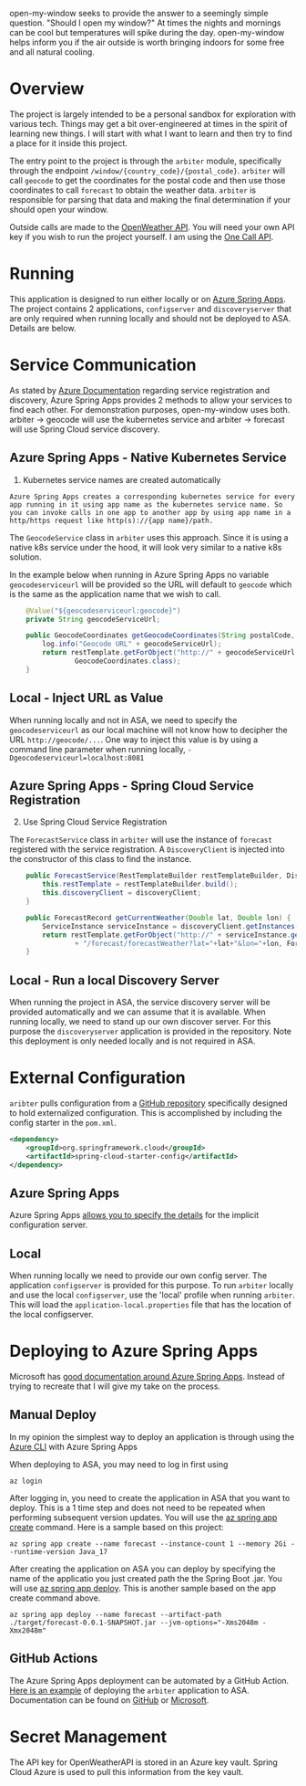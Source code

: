 open-my-window seeks to provide the answer to a seemingly simple question.  "Should I open my window?"  At times the nights and mornings can be cool but temperatures will spike during the day.  open-my-window helps inform you if the air outside is worth bringing indoors for some free and all natural cooling.

# Overview

The project is largely intended to be a personal sandbox for exploration with various tech.  Things may get a bit over-engineered at times in the spirit of learning new things.  I will start with what I want to learn and then try to find a place for it inside this project.

The entry point to the project is through the ``arbiter`` module, specifically through the endpoint ``/window/{country_code}/{postal_code}``.  ``arbiter`` will call ``geocode`` to get the coordinates for the postal code and then use those coordinates to call ``forecast`` to obtain the weather data.  ``arbiter`` is responsible for parsing that data and making the final determination if your should open your window.  

Outside calls are made to the [OpenWeather API](https://openweathermap.org/api).  You will need your own API key if you wish to run the project yourself.  I am using the [One Call API](https://openweathermap.org/api/one-call-3).  

# Running

This application is designed to run either locally or on [Azure Spring Apps](https://azure.microsoft.com/en-us/services/spring-apps/).  The project contains 2 applications, `configserver` and `discoveryserver` that are only required when running locally and should not be deployed to ASA.  Details are below.

# Service Communication


As stated by [Azure Documentation](https://docs.microsoft.com/en-us/azure/spring-cloud/how-to-service-registration?pivots=programming-language-java) regarding service registration and discovery, Azure Spring Apps provides 2 methods to allow your services to find each other.  For demonstration purposes, open-my-window uses both.  arbiter -> geocode will use the kubernetes service and arbiter -> forecast will use Spring Cloud service discovery.

## Azure Spring Apps - Native Kubernetes Service
1. Kubernetes service names are created automatically

``
Azure Spring Apps creates a corresponding kubernetes service for every app running in it using app name as the kubernetes service name. So you can invoke calls in one app to another app by using app name in a http/https request like http(s)://{app name}/path.
``

The `GeocodeService` class in `arbiter` uses this approach.  Since it is using a native k8s service under the hood, it will look very similar to a native k8s solution.

In the example below when running in Azure Spring Apps no variable `geocodeserviceurl` will be provided so the URL will default to `geocode` which is the same as the application name that we wish to call.
```java
	@Value("${geocodeserviceurl:geocode}")
	private String geocodeServiceUrl;
```
```java
	public GeocodeCoordinates getGeocodeCoordinates(String postalCode, String countryCode) {
		log.info("Geocode URL" + geocodeServiceUrl);
		return restTemplate.getForObject("http://" + geocodeServiceUrl + "/geocode/coordinates?postalCode=" + postalCode + "&countryCode=" + countryCode,
				GeocodeCoordinates.class);
	}
```

## Local - Inject URL as Value

When running locally and not in ASA, we need to specify the `geocodeserviceurl` as our local machine will not know how to decipher the URL `http://geocode/...`.  One way to inject this value is by using a command line parameter when running locally, `-Dgeocodeserviceurl=localhost:8081`

## Azure Spring Apps - Spring Cloud Service Registration

2. Use Spring Cloud Service Registration

The `ForecastService` class in `arbiter` will use the instance of `forecast` registered with the service registration.  A `DiscoveryClient` is injected into the constructor of this class to find the instance.

```java
	public ForecastService(RestTemplateBuilder restTemplateBuilder, DiscoveryClient discoveryClient) {
		this.restTemplate = restTemplateBuilder.build();
		this.discoveryClient = discoveryClient;
	}

	public ForecastRecord getCurrentWeather(Double lat, Double lon) {
		ServiceInstance serviceInstance = discoveryClient.getInstances("forecast").get(0);
		return restTemplate.getForObject("http://" + serviceInstance.getUri().getHost() + ":" + serviceInstance.getUri().getPort()
				+ "/forecast/forecastWeather?lat="+lat+"&lon="+lon, ForecastRecord.class);
	}
```

## Local - Run a local Discovery Server
When running the project in ASA, the service discovery server will be provided automatically and we can assume that it is available.  When running locally, we need to stand up our own discover server.  For this purpose the `discoveryserver` application is provided in the repository.  Note this deployment is only needed locally and is not required in ASA. 

# External Configuration

`aribter` pulls configuration from a [GitHub repository](https://github.com/robertmcnees/open-my-window-config) specifically designed to hold externalized configuration.  This is accomplished by including the config starter in the `pom.xml`.
```xml
<dependency>
    <groupId>org.springframework.cloud</groupId>
    <artifactId>spring-cloud-starter-config</artifactId>
</dependency>
```

## Azure Spring Apps
Azure Spring Apps [allows you to specify the details](https://learn.microsoft.com/en-us/azure/spring-apps/how-to-config-server#attach-your-config-server-repository-to-azure-spring-apps) for the implicit configuration server.

## Local

When running locally we need to provide our own config server.  The application `configserver` is provided for this purpose.  To run `arbiter` locally and use the local `configserver`, use the 'local' profile when running `arbiter`.  This will load the `application-local.properties` file that has the location of the local configserver.

# Deploying to Azure Spring Apps

Microsoft has [good documentation around Azure Spring Apps](https://learn.microsoft.com/en-us/azure/spring-apps/).  Instead of trying to recreate that I will give my take on the process.

## Manual Deploy

In my opinion the simplest way to deploy an application is through using the [Azure CLI](https://learn.microsoft.com/en-us/cli/azure/service-page/azure%20spring%20apps?view=azure-cli-latest) with Azure Spring Apps

When deploying to ASA, you may need to log in first using
```shell
az login
```

After logging in, you need to create the application in ASA that you want to deploy.  This is a 1 time step and does not need to be repeated when performing subsequent version updates.  You will use the [az spring app create](https://learn.microsoft.com/en-us/cli/azure/spring/app?view=azure-cli-latest#az-spring-app-create) command.  Here is a sample based on this project:

```shell
az spring app create --name forecast --instance-count 1 --memory 2Gi --runtime-version Java_17 
```

After creating the application on ASA you can deploy by specifying the name of the applicatio you just created path the the Spring Boot .jar.  You will use [az spring app deploy](https://learn.microsoft.com/en-us/cli/azure/spring/app?view=azure-cli-latest#az-spring-app-deploy).  This is another sample based on the app create command above.
```
az spring app deploy --name forecast --artifact-path ./target/forecast-0.0.1-SNAPSHOT.jar --jvm-options="-Xms2048m -Xmx2048m"
```
## GitHub Actions

The Azure Spring Apps deployment can be automated by a GitHub Action.  [Here is an example](https://github.com/robertmcnees/open-my-window/actions/workflows/deploy-arbiter.yml) of deploying the `arbiter` application to ASA.  Documentation can be found on [GitHub](https://github.com/marketplace/actions/azure-spring-apps) or [Microsoft](https://learn.microsoft.com/en-us/azure/spring-apps/how-to-github-actions?pivots=programming-language-java).

# Secret Management

The API key for OpenWeatherAPI is stored in an Azure key vault.  Spring Cloud Azure is used to pull this information from the key vault.
